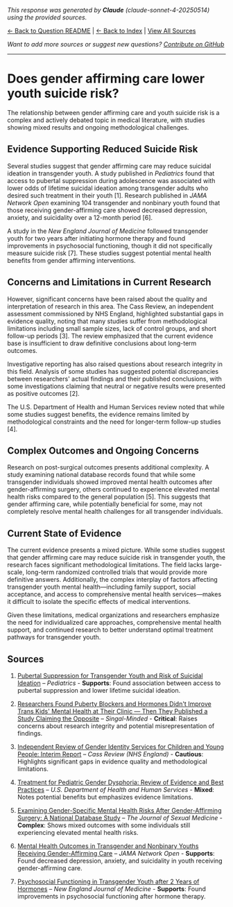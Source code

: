 <!-- 
Generated by: claude
Model: claude-sonnet-4-20250514
Prompt type: sources
Generated at: 2025-06-13T09:28:52.343603
-->

*This response was generated by **Claude** (claude-sonnet-4-20250514) using the provided sources.*

[← Back to Question README](README.md) | [← Back to Index](../README.md) | [View All Sources](../allsources.md)

*Want to add more sources or suggest new questions? [Contribute on GitHub](https://github.com/justinwest/SuggestedSources)*

---

# Does gender affirming care lower youth suicide risk?

The relationship between gender affirming care and youth suicide risk is a complex and actively debated topic in medical literature, with studies showing mixed results and ongoing methodological challenges.

## Evidence Supporting Reduced Suicide Risk

Several studies suggest that gender affirming care may reduce suicidal ideation in transgender youth. A study published in *Pediatrics* found that access to pubertal suppression during adolescence was associated with lower odds of lifetime suicidal ideation among transgender adults who desired such treatment in their youth [1]. Research published in *JAMA Network Open* examining 104 transgender and nonbinary youth found that those receiving gender-affirming care showed decreased depression, anxiety, and suicidality over a 12-month period [6].

A study in the *New England Journal of Medicine* followed transgender youth for two years after initiating hormone therapy and found improvements in psychosocial functioning, though it did not specifically measure suicide risk [7]. These studies suggest potential mental health benefits from gender affirming interventions.

## Concerns and Limitations in Current Research

However, significant concerns have been raised about the quality and interpretation of research in this area. The Cass Review, an independent assessment commissioned by NHS England, highlighted substantial gaps in evidence quality, noting that many studies suffer from methodological limitations including small sample sizes, lack of control groups, and short follow-up periods [3]. The review emphasized that the current evidence base is insufficient to draw definitive conclusions about long-term outcomes.

Investigative reporting has also raised questions about research integrity in this field. Analysis of some studies has suggested potential discrepancies between researchers' actual findings and their published conclusions, with some investigations claiming that neutral or negative results were presented as positive outcomes [2].

The U.S. Department of Health and Human Services review noted that while some studies suggest benefits, the evidence remains limited by methodological constraints and the need for longer-term follow-up studies [4].

## Complex Outcomes and Ongoing Concerns

Research on post-surgical outcomes presents additional complexity. A study examining national database records found that while some transgender individuals showed improved mental health outcomes after gender-affirming surgery, others continued to experience elevated mental health risks compared to the general population [5]. This suggests that gender affirming care, while potentially beneficial for some, may not completely resolve mental health challenges for all transgender individuals.

## Current State of Evidence

The current evidence presents a mixed picture. While some studies suggest that gender affirming care may reduce suicide risk in transgender youth, the research faces significant methodological limitations. The field lacks large-scale, long-term randomized controlled trials that would provide more definitive answers. Additionally, the complex interplay of factors affecting transgender youth mental health—including family support, social acceptance, and access to comprehensive mental health services—makes it difficult to isolate the specific effects of medical interventions.

Given these limitations, medical organizations and researchers emphasize the need for individualized care approaches, comprehensive mental health support, and continued research to better understand optimal treatment pathways for transgender youth.

## Sources

1. [Pubertal Suppression for Transgender Youth and Risk of Suicidal Ideation](https://publications.aap.org/pediatrics/article-abstract/145/2/e20191725/68259/Pubertal-Suppression-for-Transgender-Youth-and?redirectedFrom=fulltext) – *Pediatrics* - **Supports**: Found association between access to pubertal suppression and lower lifetime suicidal ideation.

2. [Researchers Found Puberty Blockers and Hormones Didn't Improve Trans Kids' Mental Health at Their Clinic — Then They Published a Study Claiming the Opposite](https://jessesingal.substack.com/p/researchers-found-puberty-blockers) – *Singal-Minded* - **Critical**: Raises concerns about research integrity and potential misrepresentation of findings.

3. [Independent Review of Gender Identity Services for Children and Young People: Interim Report](https://webarchive.nationalarchives.gov.uk/ukgwa/20250310143846mp_/https://cass.independent-review.uk/wp-content/uploads/2022/03/Cass-Review-Interim-Report-Final-Web-Accessible.pdf) – *Cass Review (NHS England)* - **Cautious**: Highlights significant gaps in evidence quality and methodological limitations.

4. [Treatment for Pediatric Gender Dysphoria: Review of Evidence and Best Practices](https://archive.jwest.org/Research/DHHS2025-GenderDysphoria.pdf) – *U.S. Department of Health and Human Services* - **Mixed**: Notes potential benefits but emphasizes evidence limitations.

5. [Examining Gender-Specific Mental Health Risks After Gender-Affirming Surgery: A National Database Study](https://academic.oup.com/jsm/article-abstract/22/4/645/8042063) – *The Journal of Sexual Medicine* - **Complex**: Shows mixed outcomes with some individuals still experiencing elevated mental health risks.

6. [Mental Health Outcomes in Transgender and Nonbinary Youths Receiving Gender-Affirming Care](https://pubmed.ncbi.nlm.nih.gov/35212746/) – *JAMA Network Open* - **Supports**: Found decreased depression, anxiety, and suicidality in youth receiving gender-affirming care.

7. [Psychosocial Functioning in Transgender Youth after 2 Years of Hormones](https://pubmed.ncbi.nlm.nih.gov/36652355/) – *New England Journal of Medicine* - **Supports**: Found improvements in psychosocial functioning after hormone therapy.